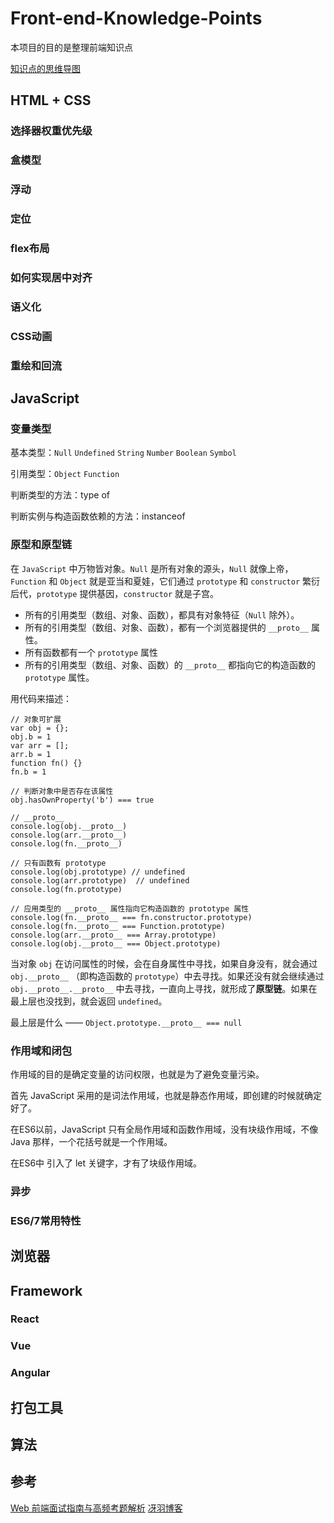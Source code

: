 # Front-end-Knowledge-Points
本项目的目的是整理前端知识点

[知识点的思维导图](http://naotu.baidu.com/file/dbef5fd56e74b51ead825bcd83f38a56?token=2f6920a3f522cca8)

## HTML + CSS

### 选择器权重优先级

### 盒模型

### 浮动

### 定位

### flex布局

### 如何实现居中对齐

### 语义化

### CSS动画

### 重绘和回流

## JavaScript

### 变量类型

基本类型：`Null` `Undefined` `String` `Number` `Boolean` `Symbol` 

引用类型：`Object` `Function`

判断类型的方法：type of

判断实例与构造函数依赖的方法：instanceof

### 原型和原型链

在 `JavaScript` 中万物皆对象。`Null` 是所有对象的源头，`Null` 就像上帝，`Function` 和 `Object` 就是亚当和夏娃，它们通过 `prototype` 和 `constructor` 繁衍后代，`prototype` 提供基因，`constructor` 就是子宫。

* 所有的引用类型（数组、对象、函数），都具有对象特征（`Null` 除外）。
* 所有的引用类型（数组、对象、函数），都有一个浏览器提供的 `__proto__` 属性。
* 所有函数都有一个 `prototype` 属性
* 所有的引用类型（数组、对象、函数）的 `__proto__` 都指向它的构造函数的 `prototype` 属性。

用代码来描述：

```
// 对象可扩展
var obj = {};
obj.b = 1
var arr = [];
arr.b = 1
function fn() {}
fn.b = 1 

// 判断对象中是否存在该属性
obj.hasOwnProperty('b') === true

// __proto__
console.log(obj.__proto__)
console.log(arr.__proto__)
console.log(fn.__proto__)

// 只有函数有 prototype
console.log(obj.prototype) // undefined
console.log(arr.prototype)	// undefined
console.log(fn.prototype)

// 应用类型的 __proto__ 属性指向它构造函数的 prototype 属性
console.log(fn.__proto__ === fn.constructor.prototype)                
console.log(fn.__proto__ === Function.prototype)                
console.log(arr.__proto__ === Array.prototype)                
console.log(obj.__proto__ === Object.prototype) 
```

当对象 `obj` 在访问属性的时候，会在自身属性中寻找，如果自身没有，就会通过 `obj.__proto__` （即构造函数的 `prototype`）中去寻找。如果还没有就会继续通过 `obj.__proto__.__proto__` 中去寻找，一直向上寻找，就形成了**原型链**。如果在最上层也没找到，就会返回 `undefined`。

最上层是什么 —— `Object.prototype.__proto__ === null`

### 作用域和闭包

作用域的目的是确定变量的访问权限，也就是为了避免变量污染。

首先 JavaScript 采用的是词法作用域，也就是静态作用域，即创建的时候就确定好了。

在ES6以前，JavaScript 只有全局作用域和函数作用域，没有块级作用域，不像 Java 那样，一个花括号就是一个作用域。

在ES6中 引入了 let 关键字，才有了块级作用域。

### 异步

### ES6/7常用特性

## 浏览器

## Framework

### React

### Vue

### Angular

## 打包工具

## 算法

## 参考
[Web 前端面试指南与高频考题解析](https://juejin.im/book/5a8f9ddcf265da4e9f6fb959)
[冴羽博客](https://github.com/mqyqingfeng/Blog)
